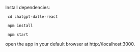 Install dependencies:

     cd chatgpt-dalle-react

     npm install

     npm start

   open the app in your default browser at http://localhost:3000.
